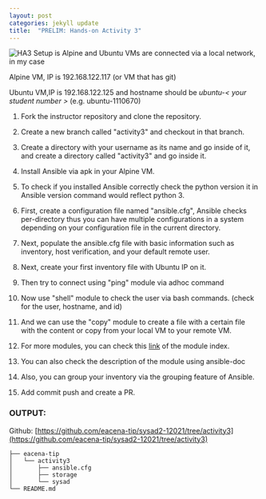 ```yaml
---
layout: post
categories: jekyll update
title:  "PRELIM: Hands-on Activity 3"
---
```

![HA3](https://user-images.githubusercontent.com/75419236/104220665-c99a2d80-547a-11eb-8112-368f5958e822.png)
Setup is Alpine and Ubuntu VMs are connected via a local network, in my case

Alpine VM, IP is 192.168.122.117 (or VM that has git)

Ubuntu VM,IP is 192.168.122.125 and hostname should be *ubuntu-< your student number >* (e.g. ubuntu-1110670)

1. Fork the instructor repository and clone the repository.

2. Create a new branch called "activity3" and checkout in that branch.

3. Create a directory with your username as its name and go inside of it, and create a directory called "activity3" and go inside it.

4. Install Ansible via apk in your Alpine VM.

5. To check if you installed Ansible correctly check the python version it in Ansible version command would reflect python 3.

6. First, create a configuration file named "ansible.cfg", Ansible checks per-directory thus you can have multiple configurations in a system depending on your configuration file in the current directory.

7. Next, populate the ansible.cfg file with basic information such as inventory, host verification, and your default remote user.

8. Next, create your first inventory file with Ubuntu IP on it.

9. Then try to connect using "ping" module via adhoc command

10. Now use "shell" module to check the user via bash commands. (check for the user, hostname, and id)

11. And we can use the "copy" module to create a file with a certain file with the content or copy from your local VM to your remote VM.

12. For more modules, you can check this [link](https://docs.ansible.com/ansible/latest/index.html) of the module index.

13. You can also check the description of the module using ansible-doc 

14. Also, you can group your inventory via the grouping feature of Ansible.

15. Add commit push and create a PR.  

### OUTPUT:  
Github: [https://github.com/eacena-tip/sysad2-12021/tree/activity3](https://github.com/eacena-tip/sysad2-12021/tree/activity3)  

`├── eacena-tip`  
`│   └── activity3`  
`│       ├── ansible.cfg`  
`│       ├── storage`  
`│       └── sysad`  
`└── README.md`  


